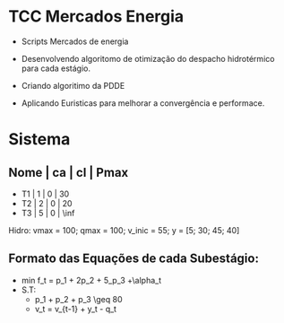 # TCC Mercados Energia
- Scripts Mercados de energia

- Desenvolvendo algoritomo de otimização do despacho hidrotérmico para cada estágio.

- Criando algoritimo da PDDE

- Aplicando Euristicas para melhorar a convergência e performace.

# Sistema

 Nome | ca | cl | Pmax
---------------------
- T1  |  1 | 0  |  30    
- T2  |  2 | 0  |  20    
- T3  |  5 | 0  |  \inf  
 
 Hidro: vmax = 100; qmax = 100; v_inic = 55; y = [5; 30; 45; 40] 

## Formato das Equações de cada Subestágio:

- min f_t = p_1 + 2p_2 + 5_p_3 +\alpha_t
- S.T:
    - p_1 + p_2 + p_3 \geq 80
    - v_t = v_{t-1} + y_t - q_t 
